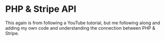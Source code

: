 # PHP & Stripe API

This again is from following a YouTube tutorial, but me following along and adding my own code and understanding the connection between PHP & Stripe. 

